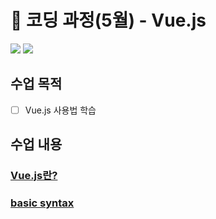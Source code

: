 # 🌈 코딩 과정(5월) - Vue.js

<img src="https://img.shields.io/badge/Vue.js-099268?style=flat&logo=Vue.js&logoColor=white"/> <img src="https://img.shields.io/badge/vite-228be6?style=flat&logo=vite&logoColor=white"/>

## 수업 목적

- [ ] Vue.js 사용법 학습

## 수업 내용

### [Vue.js란?](https://github.com/unggu0704/saffy/blob/main/07.%20Vue.js/Vue%20js%EB%9E%80.md)

### [basic syntax](https://github.com/unggu0704/saffy/blob/main/07.%20Vue.js/Vue%EC%9D%98%20%EB%AC%B8%EB%B2%95.md)
